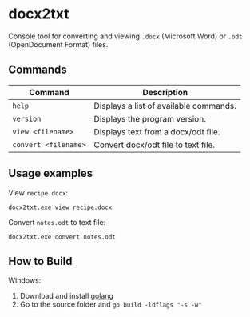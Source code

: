 # docx2txt

Console tool for converting and viewing `.docx` (Microsoft Word) or `.odt` (OpenDocument Format) files.

## Commands

Command | Description
--- | ---
`help` | Displays a list of available commands.
`version` | Displays the program version.
`view <filename>` | Displays text from a docx/odt file.
`convert <filename>` | Convert docx/odt file to text file.

## Usage examples

View `recipe.docx`:

```
docx2txt.exe view recipe.docx
```

Convert `notes.odt` to text file:

```
docx2txt.exe convert notes.odt
```

## How to Build

Windows:

1. Download and install [golang](https://go.dev/)
2. Go to the source folder and `go build -ldflags "-s -w"`
